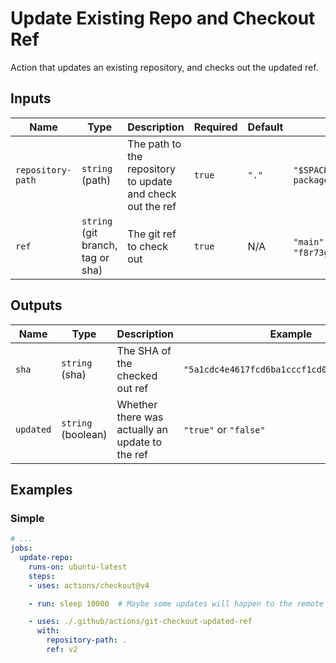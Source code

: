 # Update Existing Repo and Checkout Ref

Action that updates an existing repository, and checks out the updated ref.

## Inputs

| Name | Type | Description | Required | Default | Example |
| ---- | ---- | ----------- | -------- | ------- | ------- |
| `repository-path` | `string` (path) | The path to the repository to update and check out the ref | `true` | `"."` | `"$SPACK_ROOT/../spack-packages"` |
| `ref` | `string` (git branch, tag or sha) | The git ref to check out | `true` | N/A | `"main"` or `"v1"` or `"f8r73g3"` |

## Outputs

| Name | Type | Description | Example |
| ---- | ---- | ----------- | ------- |
| `sha` | `string` (sha) | The SHA of the checked out ref | `"5a1cdc4e4617fcd6ba1cccf1cd0432b5631983be"` |
| `updated` | `string` (boolean) | Whether there was actually an update to the ref | `"true"` or `"false"` |

## Examples

### Simple

```yaml
# ...
jobs:
  update-repo:
    runs-on: ubuntu-latest
    steps:
    - uses: actions/checkout@v4

    - run: sleep 10000  # Maybe some updates will happen to the remote by the end of this...

    - uses: ./.github/actions/git-checkout-updated-ref
      with:
        repository-path: .
        ref: v2
```
